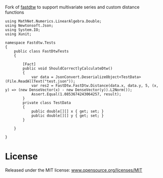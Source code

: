 Fork of [fastdtw](https://bitbucket.org/0x6a62/fastdtw/src/dev/) to support multivariate series and custom distance functions

    using MathNet.Numerics.LinearAlgebra.Double;
    using Newtonsoft.Json;
    using System.IO;
    using Xunit;

    namespace Fastdtw.Tests
    {
        public class FastDtwTests
        {
            
            [Fact]
            public void ShouldCorrectlyCalculateDtw()
            {
                var data = JsonConvert.DeserializeObject<TestData>(File.ReadAllText("test.json"));
                var res2 = FastDtw.FastDtw.Distance(data.x, data.y, 5, (x, y) => (new DenseVector(x) - new DenseVector(y)).L2Norm());
                Assert.Equal(1.0853674243064257, result);
            }
            private class TestData
            {
                public double[][] x { get; set; }
                public double[][] y { get; set; }
            }

        }
        
    }

License
====
Released under the MIT license: www.opensource.org/licenses/MIT
